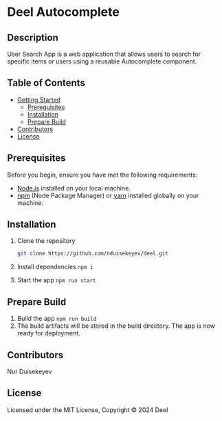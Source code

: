 # Deel Autocomplete

## Description

User Search App is a web application that allows users to search for specific items or users using a reusable Autocomplete component.

## Table of Contents

- [Getting Started](#getting-started)
  - [Prerequisites](#prerequisites)
  - [Installation](#installation)
  - [Prepare Build](#prepare-build)
- [Contributors](#contributors)
- [License](#license)

## Prerequisites

Before you begin, ensure you have met the following requirements:

- [Node.js](https://nodejs.org/) installed on your local machine.
- [npm](https://www.npmjs.com/) (Node Package Manager) or [yarn](https://yarnpkg.com/) installed globally on your machine.

## Installation

1. Clone the repository
   ```sh
   git clone https://github.com/nduisekeyev/deel.git
   ```
2. Install dependencies
   `npm i`

3. Start the app
   `npm run start`

## Prepare Build

1. Build the app
   `npm run build`
2. The build artifacts will be stored in the build directory. The app is now ready for deployment.

## Contributors

Nur Duisekeyev

## License

Licensed under the MIT License, Copyright © 2024 Deel
